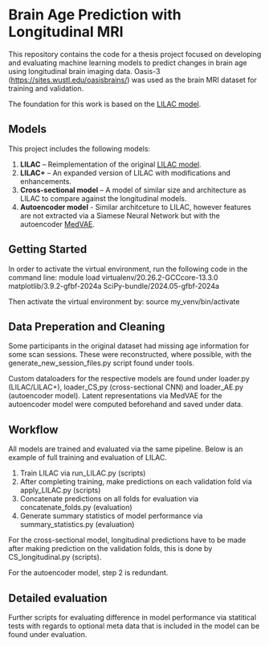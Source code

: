 # Brain Age Prediction with Longitudinal MRI

This repository contains the code for a thesis project focused on developing and evaluating machine learning models to predict changes in brain age using longitudinal brain imaging data. Oasis-3 (https://sites.wustl.edu/oasisbrains/) was used as the brain MRI dataset for training and validation.

The foundation for this work is based on the [LILAC model](https://github.com/heejong-kim/LILAC).

## Models

This project includes the following models:

1. **LILAC** – Reimplementation of the original [LILAC model](https://github.com/heejong-kim/LILAC).
2. **LILAC+** – An expanded version of LILAC with modifications and enhancements.
3. **Cross-sectional model** – A model of similar size and architecture as LILAC to compare against the longitudinal models.
4. **Autoencoder model** - Similar architceture to LILAC, however features are not extracted via a Siamese Neural Network but with the autoencoder [MedVAE](https://github.com/StanfordMIMI/MedVAE).

## Getting Started

In order to activate the virtual environment, run the following code in the command line:
module load virtualenv/20.26.2-GCCcore-13.3.0 matplotlib/3.9.2-gfbf-2024a SciPy-bundle/2024.05-gfbf-2024a

Then activate the virtual environment by:
source my_venv/bin/activate

## Data Preperation and Cleaning
Some participants in the original dataset had missing age information for some scan sessions. These were reconstructed, where possible, with the generate_new_session_files.py script found under tools.

Custom dataloaders for the respective models are found under loader.py (LILAC/LILAC+), loader_CS,py (cross-sectional CNN) and loader_AE.py (autoencoder model). Latent representations via MedVAE for the autoencoder model were computed beforehand and saved under data.

## Workflow

All models are trained and evaluated via the same pipeline. Below is an example of full training and evaluation of LILAC.

1. Train LILAC via run_LILAC.py (scripts)
2. After completing training, make predictions on each validation fold via apply_LILAC.py (scripts)
3. Concatenate predictions on all folds for evaluation via concatenate_folds.py (evaluation)
4. Generate summary statistics of model performance via summary_statistics.py (evaluation)

For the cross-sectional model, longitudinal predictions have to be made after making prediction on the validation folds, this is done by CS_longitudinal.py (scripts).

For the autoencoder model, step 2 is redundant.


## Detailed evaluation

Further scripts for evaluating difference in model performance  via statitical tests with regards to optional meta data that is included in the model can be found under evaluation.

